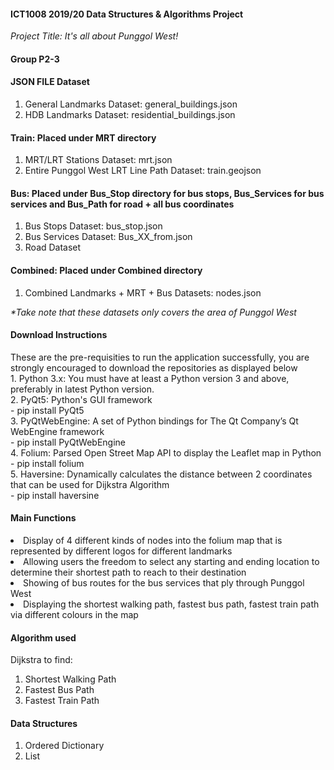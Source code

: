 <h4>ICT1008 2019/20 Data Structures & Algorithms Project</h4>
<i>Project Title: It's all about Punggol West!</i>
<h4>Group P2-3</h4>
<h4>JSON FILE Dataset</h4>
<ol>
<li>General Landmarks Dataset: general_buildings.json</li>
<li>HDB Landmarks Dataset: residential_buildings.json</li>
</ol>
<h4>Train: Placed under MRT directory</h4>
<ol>
<li>MRT/LRT Stations Dataset: mrt.json</li>
<li>Entire Punggol West LRT Line Path Dataset: train.geojson</li>
</ol>
<h4>Bus: Placed under Bus_Stop directory for bus stops, Bus_Services for bus services and Bus_Path for road + all bus coordinates</h4>
<ol>
<li>Bus Stops Dataset: bus_stop.json</li>
<li>Bus Services Dataset: Bus_XX_from.json</li>
<li>Road Dataset</li>
</ol>
<h4>Combined: Placed under Combined directory</h4>
<ol>
<li>Combined Landmarks + MRT + Bus Datasets: nodes.json</li>
</ol>
<i>*Take note that these datasets only covers the area of Punggol West</i>
<h4>Download Instructions</h4>
These are the pre-requisities to run the application successfully, you are strongly encouraged to download the repositories as displayed below<br>
1. Python 3.x: You must have at least a Python version 3 and above, preferably in latest Python version.<br>
2. PyQt5: Python's GUI framework<br>- pip install PyQt5<br>
3. PyQtWebEngine: A set of Python bindings for The Qt Company’s Qt WebEngine framework<br>- pip install PyQtWebEngine<br>
4. Folium: Parsed Open Street Map API to display the Leaflet map in Python<br>- pip install folium<br>
5. Haversine: Dynamically calculates the distance between 2 coordinates that can be used for Dijkstra Algorithm<br>- pip install haversine
<h4>Main Functions</h4>
<li>Display of 4 different kinds of nodes into the folium map that is represented by different logos for different landmarks</li>
<li>Allowing users the freedom to select any starting and ending location to determine their shortest path to reach to their destination</li>
<li>Showing of bus routes for the bus services that ply through Punggol West</li>
<li>Displaying the shortest walking path, fastest bus path, fastest train path via different colours in the map</li>
<h4>Algorithm used</h4>
Dijkstra to find:
<ol>
<li>Shortest Walking Path</li>
<li>Fastest Bus Path</li>
<li>Fastest Train Path</li>
</ol>
<h4>Data Structures</h4>
<ol><li>Ordered Dictionary</li>
<li>List</li></ol>